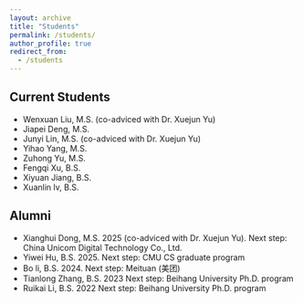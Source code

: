 ```yaml
---
layout: archive
title: "Students"
permalink: /students/
author_profile: true
redirect_from:
  - /students
---
```


## Current Students
* Wenxuan Liu, M.S. (co-adviced with Dr. Xuejun Yu)
* Jiapei Deng, M.S.
* Junyi Lin, M.S. (co-adviced with Dr. Xuejun Yu)
* Yihao Yang, M.S.
* Zuhong Yu, M.S.
* Fengqi Xu, B.S.
* Xiyuan Jiang, B.S.
* Xuanlin lv, B.S.

## Alumni
* Xianghui Dong, M.S. 2025 (co-adviced with Dr. Xuejun Yu). Next step: China Unicom Digital Technology Co., Ltd.
* Yiwei Hu, B.S. 2025. Next step: CMU CS graduate program
* Bo li, B.S. 2024. Next step: Meituan (美团)
* Tianlong Zhang, B.S. 2023 Next step: Beihang University Ph.D. program
* Ruikai Li, B.S. 2022 Next step: Beihang University Ph.D. program
